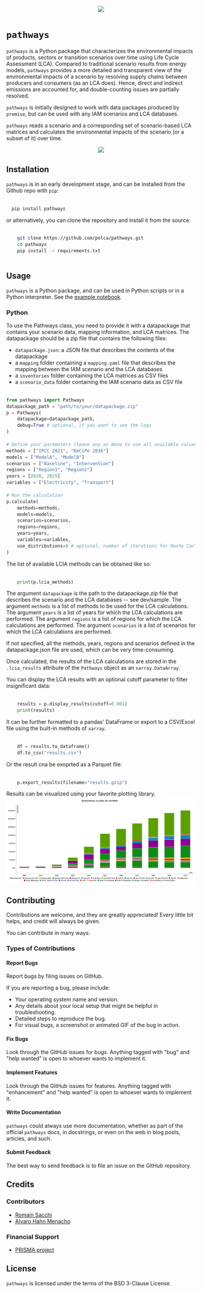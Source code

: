 <p align="center">
<img src="https://github.com/polca/pathways/blob/main/assets/pathways-high-resolution-logo-transparent.png" height="300"/>
</p>


# ``pathways``

``pathways`` is a Python package that characterizes the
environmental impacts of products, sectors or transition scenarios 
over time using Life Cycle Assessment (LCA).
Compared to traditional scenario results from energy models, 
``pathways`` provides a more detailed and transparent view of the
environmental impacts of a scenario by resolving supply chains
between producers and consumers (as an LCA does). Hence, direct
and indirect emissions are accounted for, and double-counting
issues are partially resolved. 

``pathways`` is initially designed to work with data packages produced
by ``premise``, but can be used with any IAM scenarios and LCA databases.

``pathways`` reads a scenario and a corresponding set of scenario-based LCA matrices
and calculates the environmental impacts of the scenario (or a subset of it) over time.

<p align="center">
<img src="https://github.com/polca/pathways/blob/main/assets/workflow_diagram.png" />
</p>

## Installation

``pathways`` is in an early development stage, and
can be installed from the Github repo  with ``pip``:

```bash

  pip install pathways

```

or alternatively, you can clone the repository and install it from the source:

```bash

    git clone https://github.com/polca/pathways.git
    cd pathways
    pip install -r requirements.txt
    
```


## Usage

``pathways`` is a Python package, and can be used in Python scripts
or in a Python interpreter. 
See the [example notebook](https://github.com/polca/pathways/blob/main/example/example.ipynb).

### Python

To use the Pathways class, you need to provide it with a datapackage that contains your scenario data, mapping information, and LCA matrices.
The datapackage should be a zip file that contains the following files:

- `datapackage.json`: a JSON file that describes the contents of the datapackage
- a `mapping` folder containing a `mapping.yaml` file that describes the mapping between the IAM scenario and the LCA databases
- a `inventories` folder containing the LCA matrices as CSV files
- a `scenario_data` folder containing the IAM scenario data as CSV file

```python

from pathways import Pathways
datapackage_path = "path/to/your/datapackage.zip"
p = Pathways(
    datapackage=datapackage_path,
    debug=True # optional, if you want to see the logs
)

# Define your parameters (leave any as None to use all available values)
methods = ["IPCC 2021", "ReCiPe 2016"]
models = ["ModelA", "ModelB"]
scenarios = ["Baseline", "Intervention"]
regions = ["Region1", "Region2"]
years = [2020, 2025]
variables = ["Electricity", "Transport"]

# Run the calculation
p.calculate(
    methods=methods,
    models=models,
    scenarios=scenarios,
    regions=regions,
    years=years,
    variables=variables,
    use_distributions=0 # optional, number of iterations for Monte Carlo analysis
)

```

The list of available LCIA methods can be obtained like so:

```python

    print(p.lcia_methods)

```


The argument `datapackage` is the path to the datapackage.zip file
that describes the scenario and the LCA databases -- see dev/sample.
The argument `methods` is a list of methods to be used for the LCA
calculations. The argument `years` is a list of years for which the
LCA calculations are performed. The argument `regions` is a list of
regions for which the LCA calculations are performed. The argument
`scenarios` is a list of scenarios for which the LCA calculations are
performed.

If not specified, all the methods, years, regions and scenarios
defined in the datapackage.json file are used, which can be very
time-consuming.

Once calculated, the results of the LCA calculations are stored in the `.lcia_results`
attribute of the `Pathways` object as an ``xarray.DataArray``. 

You can display the LCA results with an optional cutoff parameter to filter insignificant data:


```python

    results = p.display_results(cutoff=0.001)
    print(results)

```

It can be further formatted
to a pandas' DataFrame or export to a CSV/Excel file using the built-in
methods of ``xarray``.
    
```python

    df = results.to_dataframe()
    df.to_csv("results.csv")

```

Or the result cna be exoprted as a Parquet file:

```python

    p.export_results(filename="results.gzip")

```

Results can be visualized using your favorite plotting library.
![Screenshot](example/figures/fig5.png)

## Contributing

Contributions are welcome, and they are greatly appreciated! Every
little bit helps, and credit will always be given.

You can contribute in many ways:

### Types of Contributions

#### Report Bugs

Report bugs by filing issues on GitHub.

If you are reporting a bug, please include:

* Your operating system name and version.
* Any details about your local setup that might be helpful in troubleshooting.
* Detailed steps to reproduce the bug.
* For visual bugs, a screenshot or animated GIF of the bug in action.

#### Fix Bugs

Look through the GitHub issues for bugs. Anything tagged with "bug"
and "help wanted" is open to whoever wants to implement it.

#### Implement Features

Look through the GitHub issues for features. Anything tagged with
"enhancement" and "help wanted" is open to whoever wants to
implement it.

#### Write Documentation

``pathways`` could always use more documentation, whether as part of
the official ``pathways`` docs, in docstrings, or even on the web in
blog posts, articles, and such.

#### Submit Feedback

The best way to send feedback is to file an issue on the GitHub repository.

## Credits

### Contributors

* [Romain Sacchi](https://github.com/romainsacchi)
* [Alvaro Hahn Menacho](https://github.com/alvarojhahn)


### Financial Support

* [PRISMA project](https://www.net0prisma.eu/)


## License

``pathways`` is licensed under the terms of the BSD 3-Clause License.

